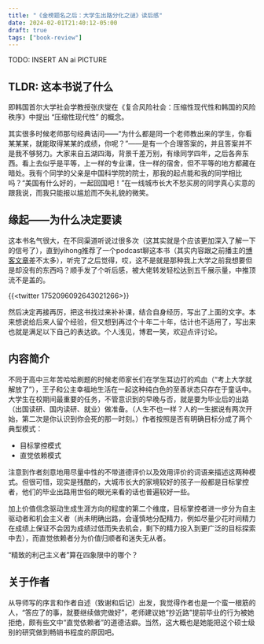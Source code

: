 ```yaml
---
title: "《金榜题名之后：大学生出路分化之谜》读后感"
date: 2024-02-01T21:40:12-05:00
draft: true
tags: ["book-review"]
---
```


TODO: INSERT AN ai PICTURE

## TLDR: 这本书说了什么




即韩国首尔大学社会学教授张庆燮在《复合风险社会：压缩性现代性和韩国的风险秩序》中提出 “压缩性现代性” 的概念。

其实很多时候老师那句经典诘问——“为什么都是同一个老师教出来的学生，你看某某某，就能取得某某的成绩，你呢？”——是有一个合理答案的，并且答案并不是我不够努力。大家来自五湖四海，背景千差万别，有缘同学四年，之后各奔东西。看上去似乎是平等，上一样的专业课，住一样的宿舍，但不平等的地方都藏在暗处。我有个同学的父亲是中国科学院的院士，那我的起点能和我的同学相比吗？“美国有什么好的，一起回国吧！”在一线城市长大不愁买房的同学真心实意的跟我说，而我只能报以尴尬而不失礼貌的微笑。

## 缘起——为什么决定要读

这本书名气很大，在不同渠道听说过很多次（这其实就是个应该更加深入了解一下的信号了），直到yihong推荐了一个podcast聊这本书（其实内容跟之前播主的[博客文章](https://mapleshadow.medium.com/%E6%9E%AB%E5%BD%B1%E5%A4%9C%E8%AF%BB-185-%E9%83%91%E9%9B%85%E5%90%9B-%E9%87%91%E6%A6%9C%E9%A2%98%E5%90%8D%E4%B9%8B%E5%90%8E-%E5%A4%A7%E5%AD%A6%E7%94%9F%E5%87%BA%E8%B7%AF%E5%88%86%E5%8C%96%E4%B9%8B%E8%B0%9C-cbcbda70d0e)差不太多），听完了之后觉得，哎，这不是就是那种我上大学之前我想要但是却没有的东西吗？顺手发了个听后感，被大佬转发轻松达到五千展示量，中推顶流不是盖的。

{{<twitter 1752096092643021266>}}

然后决定再接再厉，把这书找过来补补课，结合自身经历，写出了上面的文字。本来想说给后来人留个经验，但又想到再过个十年二十年，估计也不适用了，写出来也就是满足以下自己的表达欲。个人浅见，博君一笑，欢迎点评讨论。

## 内容简介

不同于高中三年苦哈哈刷题的时候老师家长们在学生耳边打的鸡血（“考上大学就解放了”），王子和公主幸福地生活在一起这种纯白色的至善状态只存在于童话中。大学生在校期间最重要的任务，不管意识到的早晚与否，就是要为毕业后的出路（出国读研、国内读研、就业）做准备。（人生不也一样？人的一生据说有两次开始，第二次是你认识到你会死的那一时刻。）作者按照是否有明确目标分成了两个典型模式：

- 目标掌控模式
- 直觉依赖模式

注意到作者刻意地用尽量中性的不带道德评价以及效用评价的词语来描述这两种模式。但很可惜，现实是残酷的，大城市长大的家境较好的孩子一般都是目标掌控者，他们的毕业出路用世俗的眼光来看的话也普遍较好一些。

加上价值信念驱动生成生涯方向的程度的第二个维度，目标掌控者进一步分为自主驱动者和机会主义者（尚未明确出路，会谨慎地分配精力，例如尽量少花时间精力在成绩上保证不会因为成绩过低而失去机会，剩下的精力投入到更广泛的目标探索中去），而直觉依赖者分为价值归顺者和迷失无从者。

“精致的利己主义者”算在四象限中的哪个？

## 关于作者

从导师写的序言和作者自述（致谢和后记）出发，我觉得作者也是一个蛮一根筋的人，“答应了的事，就要继续做完做好”，老师建议她“抄近路”提前毕业的行为被她拒绝，颇有些文中“直觉依赖者”的道德洁癖。当然，这大概也是她能把这个硕士级别的研究做到畅销书程度的原因吧。

